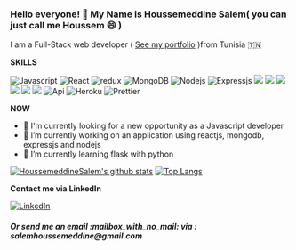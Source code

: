 ### Hello everyone! 👋 My Name is Houssemeddine Salem( you can just call me Houssem 😄 )

I am a Full-Stack web developer ( [See my portfolio](https://houssemsalem.herokuapp.com/) )from Tunisia :tunisia:

**SKILLS**
<p>  
    <img alt="Javascript" src="https://img.shields.io/badge/-Javascript-F7B93E?style=flat-square&logo=Javascript&logoColor=white" />
    <img alt="React" src="https://img.shields.io/badge/-React-8DD6F9?style=flat-square&logo=react&logoColor=white" />
    <img alt="redux" src="https://img.shields.io/badge/-Redux-764ABC?style=flat-square&logo=redux&logoColor=white" />
    <img alt="MongoDB" src="https://img.shields.io/badge/-MongoDB-13aa52?style=flat-square&logo=mongodb&logoColor=white" />
    <img alt="Nodejs" src="https://img.shields.io/badge/-Nodejs-43853d?style=flat-square&logo=Node.js&logoColor=white" />
    <img alt="Expressjs" src="https://img.shields.io/badge/-Expressjs-CB3837?style=flat-square&logo=Express.js&logoColor=white" />
    <img src="https://img.shields.io/badge/-Visual%20Studio%20Code-23A9F2?style=flat-square&logo=Visual%20Studio%20Code&logoColor=white"/>
    <img src="https://img.shields.io/badge/-Github-181717?style=flat-square&logo=GitHub&logoColor=white"/>
    <img src="https://img.shields.io/badge/-Git-F44D27?style=flat-square&logo=Git&logoColor=white"/>
    <img src="https://img.shields.io/badge/-NPM-CB3837?style=flat-square&logo=NPM&logoColor=white"/>  
    <img src="https://img.shields.io/badge/-HTML5-E34F26?style=flat-square&logo=HTML5&logoColor=white"/>
    <img src="https://img.shields.io/badge/-CSS3-1572B6?style=flat-square&logo=CSS3&logoColor=white"/>
    <img alt="Api" src="https://img.shields.io/badge/-API-F7B93E?style=flat-square&logo=api&logoColor=white" />  
    <img alt="Heroku" src="https://img.shields.io/badge/-Heroku-430098?style=flat-square&logo=heroku&logoColor=white" />
    <img alt="Prettier" src="https://img.shields.io/badge/-Prettier-F7B93E?style=flat-square&logo=prettier&logoColor=white" />
</p>

**NOW**

  - 🏢 I'm currently looking for a new opportunity as a Javascript developer 
  - 🔭 I’m currently working on an application using reactjs, mongodb, expressjs and nodejs 
  - 🌱 I’m currently learning flask with python 
 
 [![HoussemeddineSalem's github stats](https://github-readme-stats.vercel.app/api?username=HoussemeddineSalem&show_icons=true&theme=buefy)](https://github.com/HoussemeddineSalem/github-readme-stats) [![Top Langs](https://github-readme-stats.vercel.app/api/top-langs/?username=HoussemeddineSalem&show_icons=true&theme=buefy&layout=compact)](https://github.com/HoussemeddineSalem/github-readme-stats)
  
 **Contact me via LinkedIn**
 
 <a href="https://www.linkedin.com/in/houssemeddine-salem-734384144/" target="_blank">
    <img alt="LinkedIn" src="https://img.shields.io/badge/linkedin-%230077B5.svg?&style=for-the-badge&logo=linkedin&logoColor=white" />
  </a>

<h5>Or send me an email :mailbox_with_no_mail: via : salemhoussemeddine@gmail.com </h5>

